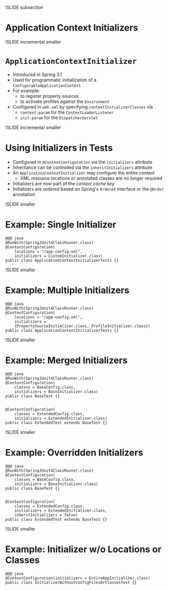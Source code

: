 !SLIDE subsection
# Application Context Initializers

!SLIDE incremental smaller
# `ApplicationContextInitializer`
* Introduced in Spring 3.1
* Used for programmatic initialization of a `ConfigurableApplicationContext`
* For example:
  * to register property sources
  * to activate profiles against the `Environment`
* Configured in `web.xml` by specifying `contextInitializerClasses` via
  * `context-param` for the `ContextLoaderListener`
  * `init-param` for the `DispatcherServlet`

!SLIDE incremental smaller
# Using Initializers in Tests
* Configured in `@ContextConfiguration` via the `initializers` attribute
* Inheritance can be controlled via the `inheritInitializers` attribute
* An `ApplicationContextInitializer` may configure the entire context
  * XML resource locations or annotated classes are no longer required
* Initializers are now part of the _context cache key_
* Initializers are _ordered_ based on Spring's `Ordered` interface or the `@Order` annotation

!SLIDE smaller
# Example: Single Initializer
	@@@ java
	@RunWith(SpringJUnit4ClassRunner.class)
	@ContextConfiguration(
	    locations = "/app-config.xml",
	    initializers = CustomInitializer.class)
	public class ApplicationContextInitializerTests {}

!SLIDE smaller
# Example: Multiple Initializers
	@@@ java
	@RunWith(SpringJUnit4ClassRunner.class)
	@ContextConfiguration(
	    locations = "/app-config.xml",
	    initializers =
		{PropertySourceInitializer.class, ProfileInitializer.class})
	public class ApplicationContextInitializerTests {}

!SLIDE smaller
# Example: Merged Initializers
	@@@ java
	@RunWith(SpringJUnit4ClassRunner.class)
	@ContextConfiguration(
	    classes = BaseConfig.class,
	    initializers = BaseInitializer.class)
	public class BaseTest {}
	
	
	@ContextConfiguration(
	    classes = ExtendedConfig.class,
	    initializers = ExtendedInitializer.class)
	public class ExtendedTest extends BaseTest {}

!SLIDE smaller
# Example: Overridden Initializers
	@@@ java
	@RunWith(SpringJUnit4ClassRunner.class)
	@ContextConfiguration(
	    classes = BaseConfig.class,
	    initializers = BaseInitializer.class)
	public class BaseTest {}
	
	
	@ContextConfiguration(
	    classes = ExtendedConfig.class,
	    initializers = ExtendedInitializer.class,
	    inheritInitializers = false)
	public class ExtendedTest extends BaseTest {}

!SLIDE smaller
# Example: Initializer w/o Locations or Classes
	@@@ java
	@ContextConfiguration(initializers = EntireAppInitializer.class)
	public class InitializerWithoutConfigFilesOrClassesTest {}
